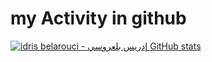 # my Activity in github
[![idris belarouci - إدريس بلعروسي GitHub stats](https://github-readme-stats.vercel.app/api?username=ibelarouci)](https://github.com/ibelarouci/github-readme-stats)
